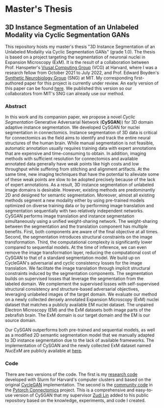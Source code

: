 # Master's Thesis

## 3D Instance Segmentation of an Unlabeled Modality via Cyclic Segmentation GANs

This repository hosts my master's thesis "3D Instance Segmentation of an Unlabeled Modality via Cyclic Segmentation GANs" (grade 1.0).
The thesis is based on a project targeting the segmentation of neuronal nuclei in Expansion Microscopy (ExM). It is the result of a collaboration between Prof. Hanspeter's [Viusal Computing Group](https://vcg.seas.harvard.edu/) (VCG) at Harvard, where I was a research fellow from October 2021 to July 2022, and Prof. Edward Boyden's [Synthetic Neurobiology Group](http://syntheticneurobiology.org/) (SNG) at MIT. My corresponding first-authored paper for this project is currently under review. An early version of this paper can be found [here](https://arxiv.org/abs/2204.03082). We published this version so our collaborators from MIT's SNG can already use our method.

### Abstract

In this work and its companion paper, we propose a novel *Cyclic Segmentation* Generative Adversarial Network (**CySGAN**}) for 3D domain adaptive instance segmentation. We developed CySGAN for nuclei segmentation in connectomics. Instance segmentation of 3D data is critical for connectomics as the field aims to identify and track the entire neural structures of the human brain. While manual segmentation is not feasible, automatic annotation usually requires training data with expert annotations that are expensive and time-consuming to obtain. In addition, imaging methods with sufficient resolution for connectomics and available annotated data generally have weak points like high costs and low throughput while suffering from stitching and alignment artifacts. At the same time, new imaging techniques that have the potential to alleviate some of these weak points are slow to be adopted precisely because of the lack of expert annotations. As a result, 3D instance segmentation of unlabeled image domains is desirable. However, existing methods are predominantly 2D and designed for semantic segmentation. Moreover, almost all existing methods segment a new modality either by using pre-trained models optimized on diverse training data or by performing image translation and segmentation sequentially with two relatively independent networks. CySGAN performs image translation and instance segmentation simultaneously using a unified weight-sharing network. The weight-sharing between the segmentation and the translation component has multiple benefits. First, both components are aware of the final objective at all times. Second, the segmentation introduces structural constraints on the image transformation. Third, the computational complexity is significantly lower compared to sequential models. At the time of inference, we can even remove the image transformation layer, reducing the computational cost of CySGAN to that of a standard segmentation model. 
We build up on CycleGAN's adversarial and cyclic consistency losses for the image translation. We facilitate the image translation through implicit structural constraints induced by the segmentation components. The segmentation builds on supervised losses that leverage the segmentation from the labeled domain. We complement the supervised losses with self-supervised structural consistency and structure-based adversarial objectives, leveraging unlabeled images of the target domain. We evaluate our method on a newly collected densely annotated Expansion Microscopy (ExM) nuclei dataset that matches a publicly available EM nuclei dataset. The unpaired Electron Microscopy (EM) and the ExM datasets both image parts of the zebrafish brain. The ExM domain is our target domain and the EM is our source domain. 

Our CySGAN outperforms both pre-trained and sequential models, as well as a modified 2D semantic segmentation model that we manually adapted to 3D instance segmentation due to the lack of available frameworks.
The implementation of CySGAN and the newly collected ExM dataset named *NucExM* are publicly available at [here](https://connectomics-bazaar.github.io/proj/CySGAN/index.html).

### Code

There are two versions of the code. The first is my [research code](https://github.com/Lauenburg/og_cysgan_dev) developed with Slurm for Harvard's computer clusters and based on the original [CycleGAN](https://github.com/junyanz/pytorch-CycleGAN-and-pix2pix) implementation. The second is the [community code](https://github.com/zudi-lin/pytorch_connectomics/tree/master/projects/CySGAN) in the [Pytorch Connectomics](https://github.com/zudi-lin/pytorch_connectomics) project. This is a comprehensive and easy-to-use version of CySGAN that my supervisor [Zudi Lin](https://zudi-lin.github.io/) added to his public repository based on the knowledge, experiments, and code I created.
